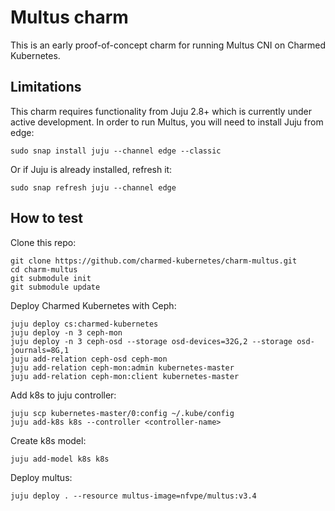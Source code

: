 # Multus charm

This is an early proof-of-concept charm for running Multus CNI on Charmed
Kubernetes.

## Limitations

This charm requires functionality from Juju 2.8+ which is currently under
active development. In order to run Multus, you will need to install Juju from
edge:

```
sudo snap install juju --channel edge --classic
```

Or if Juju is already installed, refresh it:

```
sudo snap refresh juju --channel edge
```

## How to test

Clone this repo:
```
git clone https://github.com/charmed-kubernetes/charm-multus.git
cd charm-multus
git submodule init
git submodule update
```

Deploy Charmed Kubernetes with Ceph:

```
juju deploy cs:charmed-kubernetes
juju deploy -n 3 ceph-mon
juju deploy -n 3 ceph-osd --storage osd-devices=32G,2 --storage osd-journals=8G,1
juju add-relation ceph-osd ceph-mon
juju add-relation ceph-mon:admin kubernetes-master
juju add-relation ceph-mon:client kubernetes-master
```

Add k8s to juju controller:
```
juju scp kubernetes-master/0:config ~/.kube/config
juju add-k8s k8s --controller <controller-name>
```

Create k8s model:
```
juju add-model k8s k8s
```

Deploy multus:
```
juju deploy . --resource multus-image=nfvpe/multus:v3.4
```
